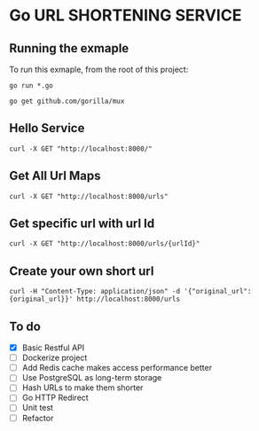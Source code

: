 # Go URL SHORTENING SERVICE

## Running the exmaple

To run this exmaple, from the root of this project:

```
go run *.go

go get github.com/gorilla/mux
```

## Hello Service

```
curl -X GET "http://localhost:8000/"
```

## Get All Url Maps

```
curl -X GET "http://localhost:8000/urls"
```

## Get specific url with url Id

```
curl -X GET "http://localhost:8000/urls/{urlId}"
```

## Create your own short url

```
curl -H "Content-Type: application/json" -d '{"original_url":{original_url}}' http://localhost:8000/urls
```

## To do

- [x] Basic Restful API
- [ ] Dockerize project
- [ ] Add Redis cache makes access performance better
- [ ] Use PostgreSQL as long-term storage
- [ ] Hash URLs to make them shorter
- [ ] Go HTTP Redirect
- [ ] Unit test
- [ ] Refactor
